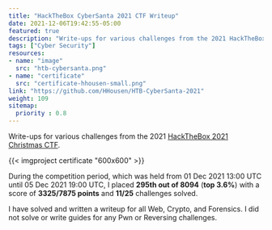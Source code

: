 ```yaml
---
title: "HackTheBox CyberSanta 2021 CTF Writeup"
date: 2021-12-06T19:42:55-05:00
featured: true
description: "Write-ups for various challenges from the 2021 HackTheBox 2021 Christmas CTF. Solved all web, crypto, and forensics puzzles."
tags: ["Cyber Security"]
resources:
- name: "image"
  src: "htb-cybersanta.png"
- name: "certificate"
  src: "certificate-hhousen-small.png"
link: "https://github.com/HHousen/HTB-CyberSanta-2021"
weight: 109
sitemap:
  priority : 0.8
---
```


Write-ups for various challenges from the 2021 [HackTheBox 2021 Christmas CTF](https://ctf.hackthebox.com/ctf/249).

{{< imgproject certificate "600x600" >}}

During the competition period, which was held from 01 Dec 2021 13:00 UTC until 05 Dec 2021 19:00 UTC, I placed **295th out of 8094** (**top 3.6%**) with a score of **3325/7875 points** and **11/25** challenges solved.

I have solved and written a writeup for all Web, Crypto, and Forensics. I did not solve or write guides for any Pwn or Reversing challenges.
